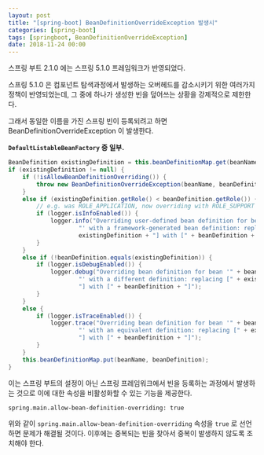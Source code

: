 ```yaml
---
layout: post
title: "[spring-boot] BeanDefinitionOverrideException 발생시"
categories: [spring-boot]
tags: [springboot, BeanDefinitionOverrideException]
date: 2018-11-24 00:00
---
```


스프링 부트 2.1.0 에는 스프링 5.1.0 프레임워크가 반영되었다.

스프링 5.1.0 은 컴포넌트 탐색과정에서 발생하는 오버헤드를 감소시키기 위한 여러가지 정책이 반영되었는데, 그 중에 하나가
생성한 빈을 덮어쓰는 상황을 강제적으로 제한한다.

그래서 동일한 이름을 가진 스프링 빈이 등록되려고 하면 BeanDefinitionOverrideException 이 발생한다.

**`DefaultListableBeanFactory` 중 일부.**
``` java
BeanDefinition existingDefinition = this.beanDefinitionMap.get(beanName);
if (existingDefinition != null) {
    if (!isAllowBeanDefinitionOverriding()) {
        throw new BeanDefinitionOverrideException(beanName, beanDefinition, existingDefinition);
    }
    else if (existingDefinition.getRole() < beanDefinition.getRole()) {
        // e.g. was ROLE_APPLICATION, now overriding with ROLE_SUPPORT or ROLE_INFRASTRUCTURE
        if (logger.isInfoEnabled()) {
            logger.info("Overriding user-defined bean definition for bean '" + beanName +
                    "' with a framework-generated bean definition: replacing [" +
                    existingDefinition + "] with [" + beanDefinition + "]");
        }
    }
    else if (!beanDefinition.equals(existingDefinition)) {
        if (logger.isDebugEnabled()) {
            logger.debug("Overriding bean definition for bean '" + beanName +
                    "' with a different definition: replacing [" + existingDefinition +
                    "] with [" + beanDefinition + "]");
        }
    }
    else {
        if (logger.isTraceEnabled()) {
            logger.trace("Overriding bean definition for bean '" + beanName +
                    "' with an equivalent definition: replacing [" + existingDefinition +
                    "] with [" + beanDefinition + "]");
        }
    }
    this.beanDefinitionMap.put(beanName, beanDefinition);
}
```

이는 스프링 부트의 설정이 아닌 스프링 프레임워크에서 빈을 등록하는 과정에서 발생하는 것으로 이에 대한 속성을 비활성화할 수 있는
기능을 제공한다.

```
spring.main.allow-bean-definition-overriding: true
```
위와 같이 `spring.main.allow-bean-definition-overriding` 속성을 `true` 로 선언하면
문제가 해결될 것이다. 이후에는 중복되는 빈을 찾아서 중복이 발생하지 않도록 조치해야 한다.
